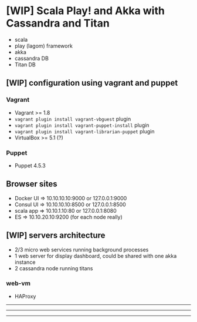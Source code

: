 # [WIP] Scala Play! and Akka with Cassandra and Titan

- scala
- play (lagom) framework 
- akka
- cassandra DB
- Titan DB

## [WIP] configuration using vagrant and puppet

### Vagrant

- Vagrant >= 1.8
- `vagrant plugin install vagrant-vbguest` plugin
- `vagrant plugin install vagrant-puppet-install` plugin
- `vagrant plugin install vagrant-librarian-puppet` plugin 
- VirtualBox >= 5.1 (?)

### Puppet

- Puppet 4.5.3

## Browser sites

- Docker UI => 10.10.10.10:9000 or 127.0.0.1:9000
- Consul UI => 10.10.10.10:8500 or 127.0.0.1:8500
- scala app => 10.10.1.10:80    or 127.0.0.1:8080
- ES        => 10.10.20.10:9200 (for each node really)

## [WIP] servers architecture

- 2/3 micro web services running background processes
- 1 web server for display dashboard, could be shared with one akka instance
- 2 cassandra node running titans

### web-vm

- HAProxy


--------------------------

--------------------------

--------------------------
